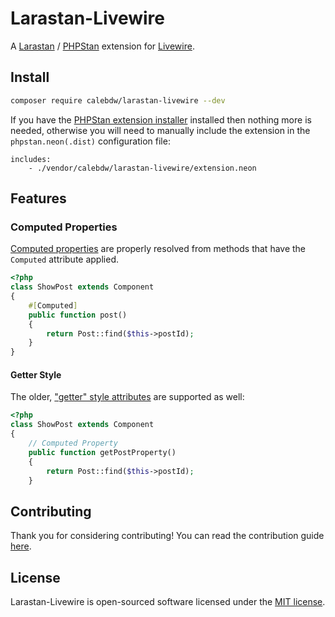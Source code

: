 # Larastan-Livewire

A [Larastan](https://github.com/larastan/larastan) / [PHPStan](https://phpstan.org) extension for [Livewire](https://livewire.laravel.com/).


## Install

```bash
composer require calebdw/larastan-livewire --dev
```

If you have the [PHPStan extension installer](https://phpstan.org/user-guide/extension-library#installing-extensions) installed then nothing more is needed, otherwise you will need to manually include the extension in the `phpstan.neon(.dist)` configuration file:

```neon
includes:
    - ./vendor/calebdw/larastan-livewire/extension.neon
```

## Features

### Computed Properties

[Computed properties](https://livewire.laravel.com/docs/computed-properties) are properly resolved from methods that have the `Computed` attribute applied.

```php
<?php
class ShowPost extends Component
{
    #[Computed]
    public function post()
    {
        return Post::find($this->postId);
    }
}
```

#### Getter Style

The older, ["getter" style attributes](https://laravel-livewire.com/docs/2.x/properties#computed-properties) are supported as well:

```php
<?php
class ShowPost extends Component
{
    // Computed Property
    public function getPostProperty()
    {
        return Post::find($this->postId);
    }
```


## Contributing

Thank you for considering contributing! You can read the contribution guide [here](CONTRIBUTING.md).

## License

Larastan-Livewire is open-sourced software licensed under the [MIT license](LICENSE).
